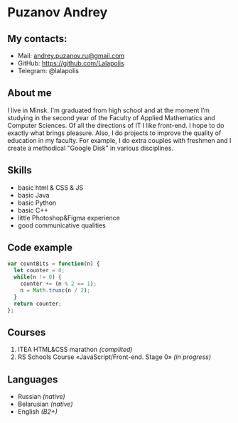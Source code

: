 # Puzanov Andrey

## My contacts:
* Mail: andrey.puzanov.ru@gmail.com
* GitHub: https://github.com/Lalapolis
* Telegram: @lalapolis

## About me
I live in Minsk. I'm graduated from high school and at the moment I’m studying in the second year of the Faculty of Applied Mathematics and Computer Sciences. 
Of all the directions of IT I like front-end. I hope to do exactly what brings pleasure. Also, I do projects to improve the quality of education in my faculty. For example, I do extra couples with freshmen and I create a methodical "Google Disk" in various disciplines.



## Skills
* basic html & CSS & JS
* basic Java
* basic Python
* basic C++
* little Photoshop&Figma experience
* good communicative qualities

## Code example
``` javascript
var countBits = function(n) {
  let counter = 0;
  while(n != 0) {
    counter += (n % 2 == 1);
    n = Math.trunc(n / 2);
  }
  return counter;
};
```

## Courses
1. ITEA HTML&CSS marathon *(complited)*
2. RS Schools Course «JavaScript/Front-end. Stage 0» *(in progress)*

## Languages
* Russian *(native)*
* Belarusian *(native)*
* English *(B2+)*
